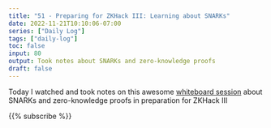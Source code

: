 ```yaml
---
title: "51 - Preparing for ZKHack III: Learning about SNARKs"
date: 2022-11-21T10:10:06-07:00
series: ["Daily Log"]
tags: ["daily-log"]
toc: false
input: 80
output: Took notes about SNARKs and zero-knowledge proofs
draft: false
---
```

Today I watched and took notes on this awesome [whiteboard session](https://www.youtube.com/watch?v=h-94UhJLeck) about SNARKs and zero-knowledge proofs in preparation for ZKHack III

{{% subscribe %}}
